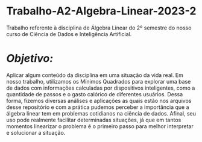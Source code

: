 # Trabalho-A2-Algebra-Linear-2023-2

Trabalho referente à disciplina de Álgebra Linear do 2º semestre do nosso curso de Ciência de Dados e Inteligência Artificial. 
# *Objetivo:*
Aplicar algum conteúdo da disciplina em uma situação da vida real. Em nosso trabalho, utilizamos os Mínimos Quadrados para explorar uma base de dados com informações calculadas por dispositivos inteligentes, como a quantidade de passos e o gasto calórico de diferentes usuários. Dessa forma, fizemos diversas análises e aplicações as quais estão nos arquivos desse repositório e com a prática pudemos perceber a importância que a álgebra linear tem em problemas cotidianos na ciência de dados. Afinal, seu uso pode realmente facilitar determinadas situações, já que em tantos momentos linearizar o problema é o primeiro passo para melhor interpretar e solucionar a situação.
